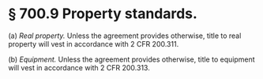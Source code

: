 # § 700.9   Property standards.

(a) *Real property.* Unless the agreement provides otherwise, title to real property will vest in accordance with 2 CFR 200.311.


(b) *Equipment.* Unless the agreement provides otherwise, title to equipment will vest in accordance with 2 CFR 200.313.






